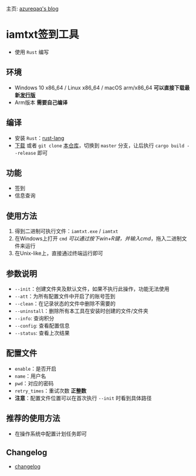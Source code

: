 主页: [azureqaq's blog](https://azureqaq.github.io)

# iamtxt签到工具
- 使用 `Rust` 编写

## 环境
- Windows 10 x86_64 / Linux x86_64 / macOS arm/x86_64 **可以直接下载最新[发行版](https://github.com/azureqaq/iamtxtAttendance/releases)**
- Arm版本 **需要自己编译**

## 编译
- 安装 `Rust`：[rust-lang](https://www.rust-lang.org/zh-CN/tools/install)
- [下载](https://github.com/azureqaq/iamtxtAttendance/archive/refs/heads/master.zip) 或者 `git clone` [本仓库](https://github.com/azureqaq/iamtxtAttendance.git)，切换到 `master` 分支，让后执行 `cargo build --release` 即可

## 功能
- 签到
- 信息查询


## 使用方法
1. 得到二进制可执行文件：`iamtxt.exe` / `iamtxt`
2. 在Windows上打开 `cmd` *可以通过按下win+R键，并输入cmd*，拖入二进制文件来运行
3. 在Unix-like上，直接通过终端运行即可


## 参数说明
- `--init`：创建文件夹及默认文件，如果不执行此操作，功能无法使用
- `--att`：为所有配置文件中开启了的账号签到
- `--clean`：在记录状态的文件中删除不需要的
- `--uninstall`：删除所有本工具在安装时创建的文件/文件夹
- `--info`: 查询积分
- `--config`: 查看配置信息
- `--status`: 查看上次结果


## 配置文件
- `enable`：是否开启
- `name`：用户名
- `pwd`：对应的密码
- `retry_times`：重试次数 **正整数**
- **注意**：配置文件位置可以在首次执行 `--init` 时看到具体路径

## 推荐的使用方法
- 在操作系统中配置计划任务即可

## Changelog
- [changelog](/CHANGELOG.md)


